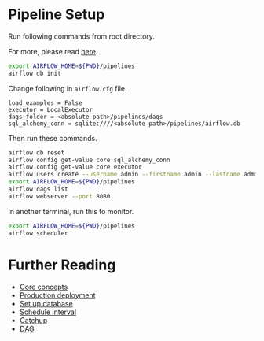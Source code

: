 # Pipeline Setup

Run following commands from root directory.

For more, please read [here](https://airflow.apache.org/docs/apache-airflow/stable/start/local.html).

```bash
export AIRFLOW_HOME=${PWD}/pipelines
airflow db init
```
Change following in `airflow.cfg` file.
```
load_examples = False
executor = LocalExecutor
dags_folder = <absolute path>/pipelines/dags
sql_alchemy_conn = sqlite:////<absolute path>/pipelines/airflow.db
```

Then run these commands.
```bash
airflow db reset
airflow config get-value core sql_alchemy_conn
airflow config get-value core executor
airflow users create --username admin --firstname admin --lastname admin --role Admin --email admin@admin.org
export AIRFLOW_HOME=${PWD}/pipelines
airflow dags list
airflow webserver --port 8080
```

In another terminal, run this to monitor.
```bash
export AIRFLOW_HOME=${PWD}/pipelines
airflow scheduler
```

# Further Reading

- [Core concepts](https://airflow.apache.org/docs/apache-airflow/1.10.6/concepts.html)
- [Production deployment](https://airflow.apache.org/docs/apache-airflow/stable/production-deployment.html)
- [Set up database](https://airflow.apache.org/docs/apache-airflow/2.2.3/howto/set-up-database.html)
- [Schedule interval](https://airflow.apache.org/docs/apache-airflow/stable/dag-run.html#dag-runs)
- [Catchup](https://airflow.apache.org/docs/apache-airflow/stable/dag-run.html#catchup)
- [DAG](https://airflow.apache.org/docs/apache-airflow/stable/concepts/dags.htm)